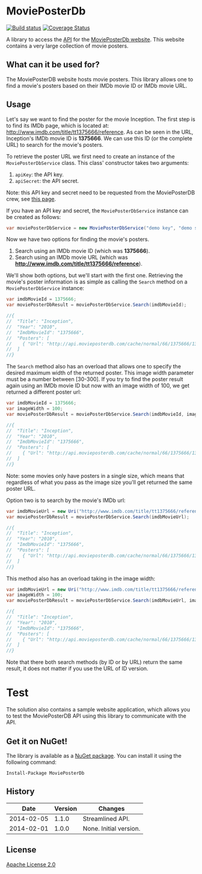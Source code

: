 # MoviePosterDb

[![Build status](https://ci.appveyor.com/api/projects/status/8o23myiao9xno2f0)](https://ci.appveyor.com/project/ErikSchierboom/movieposterdb) [![Coverage Status](https://coveralls.io/repos/ErikSchierboom/MoviePosterDb/badge.svg?branch=master&service=github)](https://coveralls.io/github/ErikSchierboom/MoviePosterDb?branch=master)

A library to access the [API](http://api.movieposterdb.com/) for the [MoviePosterDb website](http://www.movieposterdb.com). This website contains a very large collection of movie posters.

## What can it be used for?
The MoviePosterDB website hosts movie posters. This library allows one to find a movie's posters based on their IMDb movie ID or IMDb movie URL.

## Usage
Let's say we want to find the poster for the movie Inception. The first step is to find its IMDb page, which is located at: http://www.imdb.com/title/tt1375666/reference.
As can be seen in the URL, Inception's IMDb movie ID is **1375666**. We can use this ID (or the complete URL) to search for the movie's posters. 

To retrieve the poster URL we first need to create an instance of the `MoviePosterDbService` class. This class' constructor takes two arguments:

1. `apiKey`: the API key.
2. `apiSecret`: the API secret.

Note: this API key and secret need to be requested from the MoviePosterDB crew, see [this page](http://www.movieposterdb.com/help/contact/#api).

If you have an API key and secret, the `MoviePosterDbService` instance can be created as follows:

```c#
var moviePosterDbService = new MoviePosterDbService("demo key", "demo secret");
```

Now we have two options for finding the movie's posters.

1. Search using an IMDb movie ID (which was **1375666**).
2. Search using an IMDb movie URL (which was **http://www.imdb.com/title/tt1375666/reference**).

We'll show both options, but we'll start with the first one. Retrieving the movie's poster information is as simple as calling the `Search` method on a `MoviePosterDbService` instance:

```c#
var imdbMovieId = 1375666;
var moviePosterDbResult = moviePosterDbService.Search(imdbMovieId);

//{
//  "Title": "Inception",
//  "Year": "2010",
//  "ImdbMovieId": "1375666",
//  "Posters": [
//    { "Url": "http://api.movieposterdb.com/cache/normal/66/1375666/1375666_300.jpg" }
//  ]
//}
```
        
The `Search` method also has an overload that allows one to specify the desired maximum width of the returned poster. This image width parameter must be a number between [30-300].
If you try to find the poster result again using an IMDb movie ID but now with an image width of 100, we get returned a different poster url:

```c#
var imdbMovieId = 1375666;
var imageWidth = 100;
var moviePosterDbResult = moviePosterDbService.Search(imdbMovieId, imageWidth);

//{
//  "Title": "Inception",
//  "Year": "2010",
//  "ImdbMovieId": "1375666",
//  "Posters": [
//    { "Url": "http://api.movieposterdb.com/cache/normal/66/1375666/1375666_100.jpg" }
//  ]
//}
```

Note: some movies only have posters in a single size, which means that regardless of what you pass as the image size you'll get returned the same poster URL.

Option two is to search by the movie's IMDb url:

```c#
var imdbMovieUrl = new Uri("http://www.imdb.com/title/tt1375666/reference");
var moviePosterDbResult = moviePosterDbService.Search(imdbMovieUrl);

//{
//  "Title": "Inception",
//  "Year": "2010",
//  "ImdbMovieId": "1375666",
//  "Posters": [
//    { "Url": "http://api.movieposterdb.com/cache/normal/66/1375666/1375666_300.jpg" }
//  ]
//}
```

This method also has an overload taking in the image width:

```c#
var imdbMovieUrl = new Uri("http://www.imdb.com/title/tt1375666/reference");
var imageWidth = 100;
var moviePosterDbResult = moviePosterDbService.Search(imdbMovieUrl, imageWidth);

//{
//  "Title": "Inception",
//  "Year": "2010",
//  "ImdbMovieId": "1375666",
//  "Posters": [
//    { "Url": "http://api.movieposterdb.com/cache/normal/66/1375666/1375666_100.jpg" }
//  ]
//}
```
   
Note that there both search methods (by ID or by URL) return the same result, it does not matter if you use the URL of ID version.

# Test

The solution also contains a sample website application, which allows you to test the MoviePosterDB API using this library to communicate with the API.

## Get it on NuGet!
The library is available as a [NuGet package](http://www.nuget.org/packages/MoviePosterDb/). You can install it using the following command:

    Install-Package MoviePosterDb

## History
Date       | Version | Changes
---------- | ------- | -------------------
2014-02-05 | 1.1.0   | Streamlined API.
2014-02-01 | 1.0.0   | None. Initial version.

## License
[Apache License 2.0](LICENSE)
